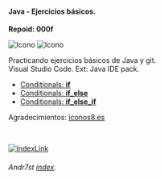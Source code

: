 #### Java - Ejercicios básicos.

**Repoid: 000f**

![Icono](https://raw.github.com/Andr7st/index/master/img/Logo_java_x64.png?raw=true "Se7")
![Icono](https://github.com/Andr7st/index/blob/master/img/Iogo_vscode_x48.png?raw=true "Se7")


Practicando ejercicios básicos de Java y git.
<br>
Visual Studio Code. Ext: Java IDE pack.


* [Conditionals: **if**](https://github.com/Andr7st/Java-Exe1/blob/master/src/Exe1e1_if.java)
* [Conditionals: **if_else**](https://github.com/Andr7st/Java-Exe1/blob/master/src/Exe1e1_if_else.java)
* [Conditionals: **if_else_if**](https://github.com/Andr7st/Java-Exe1/blob/master/src/Exe1e1_if_else_if.java)




 Agradecimientos: [iconos8.es](https://iconos8.es/)

 <br>

 [![IndexLink](https://raw.github.com/Andr7st/index/master/img/Logo_home1_x32.png)](https://github.com/Andr7st/index//)
###### Andr7st [index](https://github.com/Andr7st/index/).
